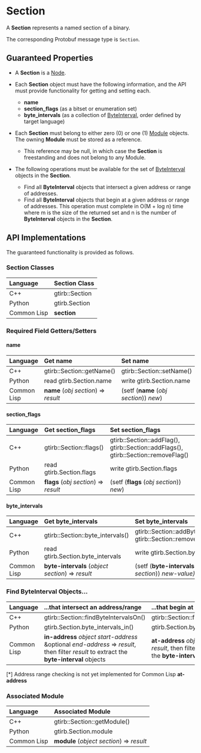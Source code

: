 Section
==========

A **Section** represents a named section of a binary.

The corresponding Protobuf message type is `Section`.


Guaranteed Properties
---------------------

- A **Section** is a [Node](Node.md).

- Each **Section** object must have the following information, and the API
  must provide functionality for getting and setting each.
  - **name**
  - **section_flags** (as a bitset or enumeration set)
  - **byte_intervals** (as a collection of
    [ByteInterval](ByteInterval.md), order defined by target language)

- Each **Section** must belong to either zero (0) or one (1)
  [Module](Module.md) objects. The owning **Module** must be stored as
  a reference.
  - This reference may be null, in which case the **Section** is
    freestanding and does not belong to any Module.

- The following operations must be available for the set of
  [ByteInterval](ByteInterval.md) objects in the **Section**.
  - Find all **ByteInterval** objects that intersect a given address or
    range of addresses.
  - Find all **ByteInterval** objects that begin at a given address or
    range of addresses. This operation must complete in O(M + log n) time
    where m is the size of the returned set and n is the number of
    **ByteInterval** objects in the **Section**.


API Implementations
--------------------

The guaranteed functionality is provided as follows.

### Section Classes

| Language    | Section Class  |
|:------------|:---------------|
| C++         | gtirb::Section |
| Python      | gtirb.Section  |
| Common Lisp | **section**    |



### Required Field Getters/Setters

#### name

| Language    | Get name                  | Set name                  |
|:------------|:--------------------------|:--------------------------|
| C++         | gtirb::Section::getName() | gtirb::Section::setName() |
| Python      | read gtirb.Section.name   | write gtirb.Section.name  |
| Common Lisp | **name** (*obj* *section*) => *result* | (setf (**name** (*obj* *section*)) *new*) |


#### section_flags


| Language    | Get section_flags        | Set section_flags         |
|:------------|:-------------------------|:--------------------------|
| C++         | gtirb::Section::flags()  | gtirb::Section::addFlag(), gtirb::Section::addFlags(), gtirb::Section::removeFlag() |
| Python      | read gtirb.Section.flags | write gtirb.Section.flags |
| Common Lisp | **flags** (*obj* *section*) => *result* | (setf (**flags** (*obj* *section*)) *new*)  |


#### byte_intervals


| Language    | Get byte_intervals                | Set byte_intervals |
|:------------|:----------------------------------|:-------------------|
| C++         | gtirb::Section::byte_intervals()  | gtirb::Section::addByteInterval(), gtirb::Section::removeByteInterval() |
| Python      | read gtirb.Section.byte_intervals | write gtirb.Section.byte_intervals  |
| Common Lisp | **byte-intervals** (*object* *section*) => *result* | (setf (**byte-intervals** (*object* *section*)) *new-value)* |




### Find ByteInterval Objects...

| Language    | ...that intersect an address/range | ...that begin at an address/range
|:------------|:---------------------------|:---------------------------|
| C++         | gtirb::Section::findByteIntervalsOn() | gtirb::Section::findByteIntervalsAt() |
| Python      | gtirb.Section.byte_intervals_in() | gtirb.Section.byte_intervals_at() |
| Common Lisp |  **in-address** *object* *start-address* &optional *end-address* => *result*, then filter *result* to extract the **byte-interval** objects | **at-address** *object* *address* => *result*, then filter *result* to extract the **byte-interval** objects. [*] |

[*] Address range checking is not yet implemented for Common Lisp
**at-address**




### Associated Module


| Language    | Associated Module                           |
|:------------|:--------------------------------------------|
| C++         | gtirb::Section::getModule()                 |
| Python      | gtirb.Section.module                        |
| Common Lisp | **module** (*object* *section*) => *result* |
